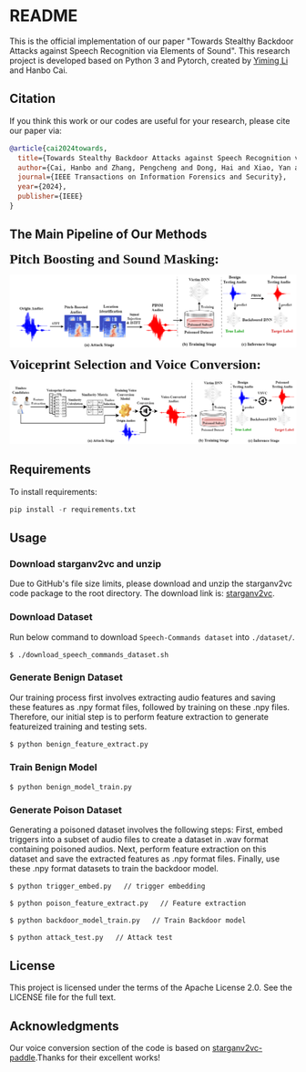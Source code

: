 # README
This is the official implementation of our paper "Towards Stealthy Backdoor Attacks against Speech Recognition via Elements of Sound". This research project is developed based on Python 3 and Pytorch, created by [Yiming Li](http://liyiming.tech/) and Hanbo Cai.

## Citation

If you think this work or our codes are useful for your research, please cite our paper via:

```bibtex
@article{cai2024towards,
  title={Towards Stealthy Backdoor Attacks against Speech Recognition via Elements of Sound},
  author={Cai, Hanbo and Zhang, Pengcheng and Dong, Hai and Xiao, Yan and Koffas, Stefanos and Li, Yiming},
  journal={IEEE Transactions on Information Forensics and Security},
  year={2024},
  publisher={IEEE}
}
```

## The Main Pipeline of Our Methods

<font size=5 face="Times New Roman">**Pitch Boosting and Sound Masking:**</font>


![pipeline](./images/PBSM-Pipeline.png)

<font size=5 face="Times New Roman">**Voiceprint Selection and Voice Conversion:**</font>

![pipeline](./images/VSVC-Pipeline.png)


## Requirements

To install requirements:

```python
pip install -r requirements.txt
```

## Usage

### Download starganv2vc and unzip
Due to GitHub's file size limits, please download and unzip the starganv2vc code package to the root directory. The download link is: [starganv2vc](https://drive.google.com/file/d/14Xo7zJavEoCdO_ZefZGuyEXnWawGvX0Y/view?usp=sharing).


### Download Dataset
Run below command to download `Speech-Commands dataset` into `./dataset/`.

```
$ ./download_speech_commands_dataset.sh
```

### Generate Benign Dataset
Our training process first involves extracting audio features and saving these features as .npy format files, followed by training on these .npy files. Therefore, our initial step is to perform feature extraction to generate featureized training and testing sets.

```
$ python benign_feature_extract.py
```

### Train Benign Model

```
$ python benign_model_train.py
```

### Generate Poison Dataset

Generating a poisoned dataset involves the following steps: First, embed triggers into a subset of audio files to create a dataset in .wav format containing poisoned audios. Next, perform feature extraction on this dataset and save the extracted features as .npy format files. Finally, use these .npy format datasets to train the backdoor model.

```
$ python trigger_embed.py   // trigger embedding
```


```
$ python poison_feature_extract.py   // Feature extraction
```


```
$ python backdoor_model_train.py   // Train Backdoor model
```


```
$ python attack_test.py   // Attack test
```

## License 

This project is licensed under the terms of the Apache License 2.0. See the LICENSE file for the full text.

## Acknowledgments
Our voice conversion section of the code is based on [starganv2vc-paddle](https://github.com/HighCWu/starganv2vc-paddle).Thanks for their excellent works!

